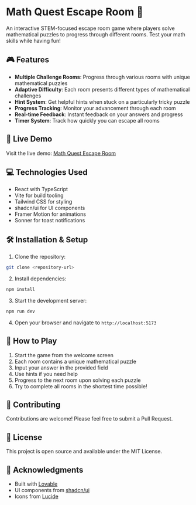 # Math Quest Escape Room 🧮

An interactive STEM-focused escape room game where players solve mathematical puzzles to progress through different rooms. Test your math skills while having fun!

## 🎮 Features

- **Multiple Challenge Rooms**: Progress through various rooms with unique mathematical puzzles
- **Adaptive Difficulty**: Each room presents different types of mathematical challenges
- **Hint System**: Get helpful hints when stuck on a particularly tricky puzzle
- **Progress Tracking**: Monitor your advancement through each room
- **Real-time Feedback**: Instant feedback on your answers and progress
- **Timer System**: Track how quickly you can escape all rooms

## 🚀 Live Demo

Visit the live demo: [Math Quest Escape Room](https://lovable.dev/projects/70ec941d-2f86-402d-b407-682f39c00f8c)

## 💻 Technologies Used

- React with TypeScript
- Vite for build tooling
- Tailwind CSS for styling
- shadcn/ui for UI components
- Framer Motion for animations
- Sonner for toast notifications

## 🛠️ Installation & Setup

1. Clone the repository:
```bash
git clone <repository-url>
```

2. Install dependencies:
```bash
npm install
```

3. Start the development server:
```bash
npm run dev
```

4. Open your browser and navigate to `http://localhost:5173`

## 🎯 How to Play

1. Start the game from the welcome screen
2. Each room contains a unique mathematical puzzle
3. Input your answer in the provided field
4. Use hints if you need help
5. Progress to the next room upon solving each puzzle
6. Try to complete all rooms in the shortest time possible!

## 🤝 Contributing

Contributions are welcome! Please feel free to submit a Pull Request.

## 📝 License

This project is open source and available under the MIT License.

## 🙏 Acknowledgments

- Built with [Lovable](https://lovable.dev)
- UI components from [shadcn/ui](https://ui.shadcn.com/)
- Icons from [Lucide](https://lucide.dev/)